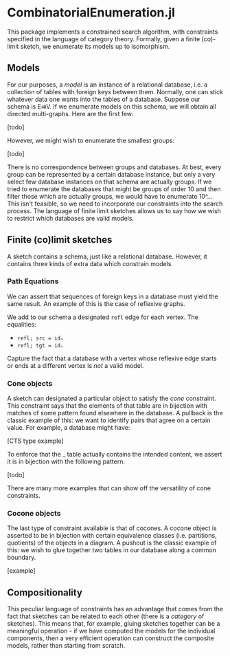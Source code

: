 # CombinatorialEnumeration.jl

This package implements a constrained search algorithm, with constraints
specified in the language of category theory. Formally, given a finite (co)-
limit sketch, we enumerate its models up to isomorphism.

## Models
For our purposes, a *model* is an instance of a relational database, i.e. a
collection of tables with foreign keys between them. Normally, one can stick
whatever data one wants into the tables of a database. Suppose our schema is
E⇉V. If we enumerate models on this schema, we will obtain all directed
multi-graphs. Here are the first few:

[todo]

However, we might wish to enumerate the smallest groups:

[todo]

There is no correspondence between groups and databases. At best, every group
can be represented by a certain database instance, but only a very select few
database instances on that schema are actually groups. If we tried to enumerate
the databases that might be groups of order 10 and then filter those which are
actually groups, we would have to enumerate 10^... This isn't feasible, so we
need to incorporate our constraints into the search process. The language of
finite limit sketches allows us to say how we wish to restrict which databases
are valid models.

## Finite (co)limit sketches

A sketch contains a schema, just like a relational database. However, it
contains three kinds of extra data which constrain models.

### Path Equations
We can assert that sequences of foreign keys in a database must yield the same
result. An example of this is the case of reflexive graphs.

We add to our schema a designated `refl` edge for each vertex. The equalities:
- `refl; src = idᵥ`
- `refl; tgt = idᵥ`

Capture the fact that a database with a vertex whose reflexive edge starts or
ends at a different vertex is *not* a valid model.

### Cone objects

A sketch can designated a particular object to satisfy the *cone* constraint.
This constraint says that the elements of that table are in bijection with
matches of some pattern found elsewhere in the database. A pullback is the
classic example of this: we want to identify pairs that agree on a certain
value. For example, a database might have:

[CTS type example]

To enforce that the _ table actually contains the intended content, we assert it
is in bijection with the following pattern.

[todo]

There are many more examples that can show off the versatility of cone
constraints.

### Cocone objects

The last type of constraint available is that of cocones. A cocone object is
asserted to be in bijection with certain equivalence classes (i.e. partitions,
quotients) of the objects in a diagram. A pushout is the classic example of
this: we wish to glue together two tables in our database along a common
boundary.

[example]



## Compositionality

This peculiar language of constraints has an advantage that comes from the fact
that sketches can be related to each other (there is a *category* of sketches).
This means that, for example, gluing sketches together can be a meaningful
operation - if we have computed the models for the individual components, then
a very efficient operation can construct the composite models, rather than
starting from scratch.